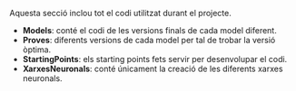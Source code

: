 Aquesta secció inclou tot el codi utilitzat durant el projecte.

- **Models**: conté el codi de les versions finals de cada model diferent.
- **Proves**: diferents versions de cada model per tal de trobar la versió òptima.
- **StartingPoints**: els starting points fets servir per desenvolupar el codi.
- **XarxesNeuronals**: conté únicament la creació de les diferents xarxes neuronals.
